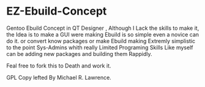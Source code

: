 EZ-Ebuild-Concept
=================

Gentoo Ebuild Concept in QT Designer , Although I Lack the skills to make it, 
the Idea is to make a GUI were making Ebuild is so simple even a novice can do it.
or convert know packages or make Ebuild making Extremly simplistic to the point Sys-Admins whith really Limited Programing 
Skills Like myself can be adding new packages and building them Rappidly.

Feal free to fork this to Death and work it. 

GPL
Copy lefted By Michael R. Lawrence. 
